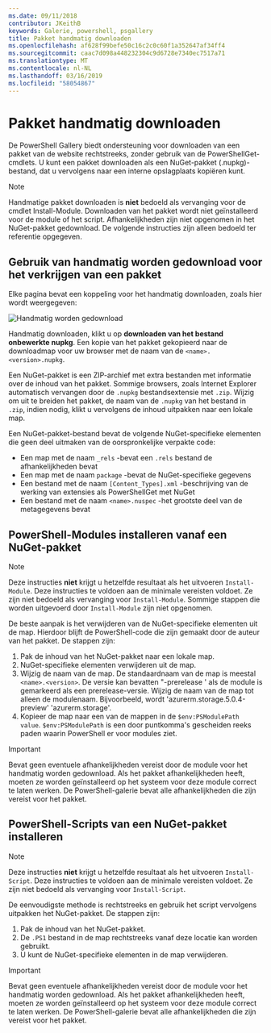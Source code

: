```yaml
---
ms.date: 09/11/2018
contributor: JKeithB
keywords: Galerie, powershell, psgallery
title: Pakket handmatig downloaden
ms.openlocfilehash: af628f99befe50c16c2c0c60f1a352647af34ff4
ms.sourcegitcommit: caac7d098a448232304c9d6728e7340ec7517a71
ms.translationtype: MT
ms.contentlocale: nl-NL
ms.lasthandoff: 03/16/2019
ms.locfileid: "58054867"
---
```

# <a name="manual-package-download"></a>Pakket handmatig downloaden

De PowerShell Gallery biedt ondersteuning voor downloaden van een pakket van de website rechtstreeks, zonder gebruik van de PowerShellGet-cmdlets. U kunt een pakket downloaden als een NuGet-pakket (.nupkg)-bestand, dat u vervolgens naar een interne opslagplaats kopiëren kunt.

> [!NOTE]
> Handmatige pakket downloaden is **niet** bedoeld als vervanging voor de cmdlet Install-Module.
> Downloaden van het pakket wordt niet geïnstalleerd voor de module of het script. Afhankelijkheden zijn niet opgenomen in het NuGet-pakket gedownload. De volgende instructies zijn alleen bedoeld ter referentie opgegeven.

## <a name="using-manual-download-to-acquire-a-package"></a>Gebruik van handmatig worden gedownload voor het verkrijgen van een pakket

Elke pagina bevat een koppeling voor het handmatig downloaden, zoals hier wordt weergegeven:

![Handmatig worden gedownload](../../Images/packagedisplaypagewithpseditions.png)

Handmatig downloaden, klikt u op **downloaden van het bestand onbewerkte nupkg**. Een kopie van het pakket gekopieerd naar de downloadmap voor uw browser met de naam van de `<name>.<version>.nupkg`.

Een NuGet-pakket is een ZIP-archief met extra bestanden met informatie over de inhoud van het pakket. Sommige browsers, zoals Internet Explorer automatisch vervangen door de `.nupkg` bestandsextensie met `.zip`. Wijzig om uit te breiden het pakket, de naam van de `.nupkg` van het bestand in `.zip`, indien nodig, klikt u vervolgens de inhoud uitpakken naar een lokale map.

Een NuGet-pakket-bestand bevat de volgende NuGet-specifieke elementen die geen deel uitmaken van de oorspronkelijke verpakte code:

- Een map met de naam `_rels` -bevat een `.rels` bestand de afhankelijkheden bevat
- Een map met de naam `package` -bevat de NuGet-specifieke gegevens
- Een bestand met de naam `[Content_Types].xml` -beschrijving van de werking van extensies als PowerShellGet met NuGet
- Een bestand met de naam `<name>.nuspec` -het grootste deel van de metagegevens bevat

## <a name="installing-powershell-modules-from-a-nuget-package"></a>PowerShell-Modules installeren vanaf een NuGet-pakket

> [!NOTE]
> Deze instructies **niet** krijgt u hetzelfde resultaat als het uitvoeren `Install-Module`. Deze instructies te voldoen aan de minimale vereisten voldoet. Ze zijn niet bedoeld als vervanging voor `Install-Module`. Sommige stappen die worden uitgevoerd door `Install-Module` zijn niet opgenomen.

De beste aanpak is het verwijderen van de NuGet-specifieke elementen uit de map. Hierdoor blijft de PowerShell-code die zijn gemaakt door de auteur van het pakket. De stappen zijn:

1. Pak de inhoud van het NuGet-pakket naar een lokale map.
2. NuGet-specifieke elementen verwijderen uit de map.
3. Wijzig de naam van de map. De standaardnaam van de map is meestal `<name>.<version>`. De versie kan bevatten "-prerelease ' als de module is gemarkeerd als een prerelease-versie. Wijzig de naam van de map tot alleen de modulenaam. Bijvoorbeeld, wordt 'azurerm.storage.5.0.4-preview' 'azurerm.storage'.
4. Kopieer de map naar een van de mappen in de `$env:PSModulePath value`. `$env:PSModulePath` is een door puntkomma's gescheiden reeks paden waarin PowerShell er voor modules ziet.

> [!IMPORTANT]
> Bevat geen eventuele afhankelijkheden vereist door de module voor het handmatig worden gedownload. Als het pakket afhankelijkheden heeft, moeten ze worden geïnstalleerd op het systeem voor deze module correct te laten werken. De PowerShell-galerie bevat alle afhankelijkheden die zijn vereist voor het pakket.

## <a name="installing-powershell-scripts-from-a-nuget-package"></a>PowerShell-Scripts van een NuGet-pakket installeren

> [!NOTE]
> Deze instructies **niet** krijgt u hetzelfde resultaat als het uitvoeren `Install-Script`. Deze instructies te voldoen aan de minimale vereisten voldoet. Ze zijn niet bedoeld als vervanging voor `Install-Script`.

De eenvoudigste methode is rechtstreeks en gebruik het script vervolgens uitpakken het NuGet-pakket. De stappen zijn:

1. Pak de inhoud van het NuGet-pakket.
2. De `.PS1` bestand in de map rechtstreeks vanaf deze locatie kan worden gebruikt.
3. U kunt de NuGet-specifieke elementen in de map verwijderen.

> [!IMPORTANT]
> Bevat geen eventuele afhankelijkheden vereist door de module voor het handmatig worden gedownload. Als het pakket afhankelijkheden heeft, moeten ze worden geïnstalleerd op het systeem voor deze module correct te laten werken. De PowerShell-galerie bevat alle afhankelijkheden die zijn vereist voor het pakket.
